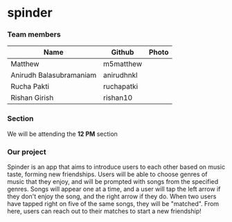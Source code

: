 # spinder

### Team members
|Name|Github|Photo|
|---|---|---|
|Matthew|m5matthew||
|Anirudh Balasubramaniam|	anirudhnkl||
|Rucha Pakti|	ruchapatki||
|Rishan Girish|	rishan10||

### Section
We will be attending the **12 PM** section

### Our project
Spinder is an app that aims to introduce users to each other based on music taste, forming new friendships. Users will be able to choose genres of music that they enjoy, and will be prompted with songs from the specified genres. Songs will appear one at a time, and a user will tap the left arrow if they don't enjoy the song, and the right arrow if they do. When two users have tapped right on five of the same songs, they will be "matched". From here, users can reach out to their matches to start a new friendship!
